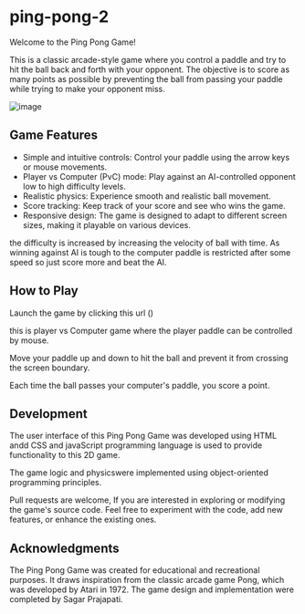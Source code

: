 # ping-pong-2

Welcome to the Ping Pong Game! 

This is a classic arcade-style game where you control a paddle and try to hit the ball back and forth with your opponent. The objective is to score as many points as possible by preventing the ball from passing your paddle while trying to make your opponent miss.

![image](https://github.com/Sagar1290/ping-pong-2/assets/87602892/1243a7e3-e0f9-4b54-a02e-ed2032267e30)

## Game Features

* Simple and intuitive controls: Control your paddle using the arrow keys or mouse movements.
* Player vs Computer (PvC) mode: Play against an AI-controlled opponent low to high difficulty levels.
* Realistic physics: Experience smooth and realistic ball movement.
* Score tracking: Keep track of your score and see who wins the game.
* Responsive design: The game is designed to adapt to different screen sizes, making it playable on various devices.

the difficulty is increased by increasing the velocity of ball with time. As winning against AI is tough to the computer paddle is restricted after some speed so just score more and beat the AI.

## How to Play
Launch the game by clicking this url ()

this is player vs Computer game where the player paddle can be controlled by mouse.

Move your paddle up and down to hit the ball and prevent it from crossing the screen boundary.


Each time the ball passes your computer's paddle, you score a point.


## Development
The user interface of this Ping Pong Game was developed using HTML andd CSS and javaScript programming language is used to provide functionality to this 2D game. 

The game logic and physicswere implemented using object-oriented programming principles.

Pull requests are welcome, 
If you are interested in exploring or modifying the game's source code. Feel free to experiment with the code, add new features, or enhance the existing ones.

## Acknowledgments
The Ping Pong Game was created for educational and recreational purposes. It draws inspiration from the classic arcade game Pong, which was developed by Atari in 1972. The game design and implementation were completed by Sagar Prajapati.
